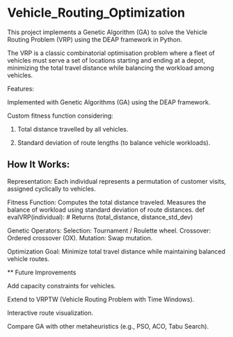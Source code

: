 # Vehicle_Routing_Optimization
This project implements a Genetic Algorithm (GA) to solve the Vehicle Routing Problem (VRP) using the DEAP framework
 in Python.

The VRP is a classic combinatorial optimisation problem where a fleet of vehicles must serve a set of locations starting and ending at a depot, minimizing the total travel distance while balancing the workload among vehicles.

 Features:

Implemented with Genetic Algorithms (GA) using the DEAP framework.

Custom fitness function considering:

1. Total distance travelled by all vehicles.

2. Standard deviation of route lengths (to balance vehicle workloads).

## How It Works:

Representation:
Each individual represents a permutation of customer visits, assigned cyclically to vehicles.

Fitness Function:
Computes the total distance traveled.
Measures the balance of workload using standard deviation of route distances.
def evalVRP(individual):
    # Returns (total_distance, distance_std_dev)

Genetic Operators:
Selection: Tournament / Roulette wheel.
Crossover: Ordered crossover (OX).
Mutation: Swap mutation.

Optimization Goal:
Minimize total travel distance while maintaining balanced vehicle routes.

** Future Improvements

Add capacity constraints for vehicles.

Extend to VRPTW (Vehicle Routing Problem with Time Windows).

Interactive route visualization.

Compare GA with other metaheuristics (e.g., PSO, ACO, Tabu Search).
